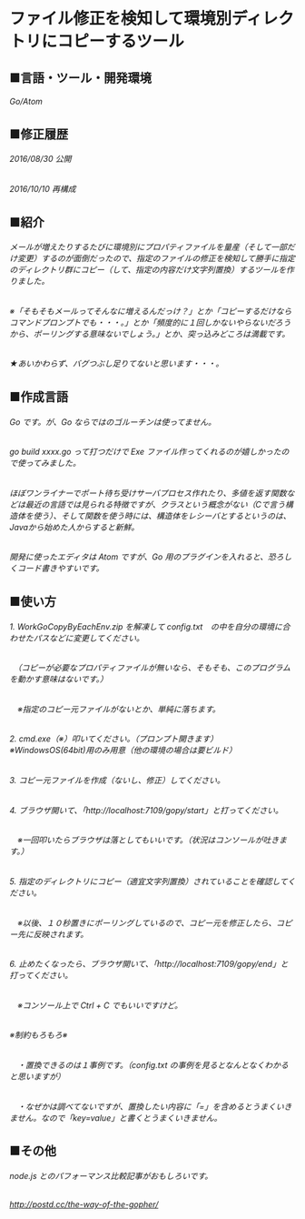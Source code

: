 # ファイル修正を検知して環境別ディレクトリにコピーするツール
## ■言語・ツール・開発環境
###### Go/Atom
## ■修正履歴
###### 2016/08/30 公開
###### 2016/10/10 再構成
## ■紹介
###### メールが増えたりするたびに環境別にプロパティファイルを量産（そして一部だけ変更）するのが面倒だったので、指定のファイルの修正を検知して勝手に指定のディレクトリ群にコピー（して、指定の内容だけ文字列置換）するツールを作りました。
###### ※「そもそもメールってそんなに増えるんだっけ？」とか「コピーするだけならコマンドプロンプトでも・・・。」とか「頻度的に１回しかないやらないだろうから、ポーリングする意味ないでしょう。」とか、突っ込みどころは満載です。
###### ★あいかわらず、バグつぶし足りてないと思います・・・。
## ■作成言語
###### Go です。が、Go ならではのゴルーチンは使ってません。
###### go build xxxx.go って打つだけで Exe ファイル作ってくれるのが嬉しかったので使ってみました。
###### ほぼワンライナーでポート待ち受けサーバプロセス作れたり、多値を返す関数などは最近の言語では見られる特徴ですが、クラスという概念がない（Cで言う構造体を使う）、そして関数を使う時には、構造体をレシーバとするというのは、Javaから始めた人からすると新鮮。
###### 開発に使ったエディタは Atom ですが、Go 用のプラグインを入れると、恐ろしくコード書きやすいです。
## ■使い方
###### 1. WorkGoCopyByEachEnv.zip を解凍して config.txt　の中を自分の環境に合わせたパスなどに変更してください。
###### 　（コピーが必要なプロパティファイルが無いなら、そもそも、このプログラムを動かす意味はないです。）
###### 　※指定のコピー元ファイルがないとか、単純に落ちます。
###### 2. cmd.exe（※）叩いてください。（プロンプト開きます）　※WindowsOS(64bit)用のみ用意（他の環境の場合は要ビルド）
###### 3. コピー元ファイルを作成（ないし、修正）してください。
###### 4. ブラウザ開いて、「http://localhost:7109/gopy/start」と打ってください。
###### 　※一回叩いたらブラウザは落としてもいいです。（状況はコンソールが吐きます。）
###### 5. 指定のディレクトリにコピー（適宜文字列置換）されていることを確認してください。
###### 　※以後、１０秒置きにポーリングしているので、コピー元を修正したら、コピー先に反映されます。
###### 6. 止めたくなったら、ブラウザ開いて、「http://localhost:7109/gopy/end」と打ってください。
###### 　※コンソール上で Ctrl + C でもいいですけど。
###### ※制約もろもろ※
###### 　・置換できるのは１事例です。（config.txt の事例を見るとなんとなくわかると思いますが）
###### 　・なぜかは調べてないですが、置換したい内容に「=」を含めるとうまくいきません。なので「key=value」と書くとうまくいきません。
## ■その他
###### node.js とのパフォーマンス比較記事がおもしろいです。
###### http://postd.cc/the-way-of-the-gopher/
